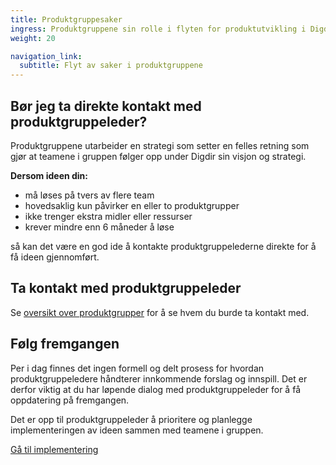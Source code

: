 ```yaml
---
title: Produktgruppesaker
ingress: Produktgruppene sin rolle i flyten for produktutvikling i Digdir.
weight: 20

navigation_link:
  subtitle: Flyt av saker i produktgruppene
---
```


## Bør jeg ta direkte kontakt med produktgruppeleder?
Produktgruppene utarbeider en strategi som setter en felles retning som gjør at teamene i gruppen følger opp under Digdir sin visjon og strategi.  

**Dersom ideen din:**
- må løses på tvers av flere team
- hovedsaklig kun påvirker en eller to produktgrupper
- ikke trenger ekstra midler eller ressurser
- krever mindre enn 6 måneder å løse  

så kan det være en god ide å kontakte produktgruppelederne direkte for å få ideen gjennomført.


[//]: # (Card seksjonen skal ligge her)
[//]: # (Innhold til Porteføljesaker card: "Når du trenger forankring hos ledelsen og ideen tar 6+ måneder å gjennomføre")
[//]: # (Innhold til Teamsaker card: "Når ideen din kan løses av ett team uten at det trengs ekstra midler og ressurser")
[//]: # (Innhold til Støtteordninger card: "Medfinansiering og Stimulab er gode alternativer for finansiering" - link til https://www.digdir.no/finansiering/finansiering/702)


## Ta kontakt med produktgruppeleder

Se [oversikt over produktgrupper](/produktgrupper/) for å se hvem du burde ta kontakt med.


## Følg fremgangen

Per i dag finnes det ingen formell og delt prosess for hvordan produktgruppeledere håndterer innkommende forslag og innspill. Det er derfor viktig at du har løpende dialog med produktgruppeleder for å få oppdatering på fremgangen.  

Det er opp til produktgruppeleder å prioritere og planlegge implementeringen av ideen sammen med teamene i gruppen.  
  
[Gå til implementering](/produktutviklingsmodell/flyt#implementering)
